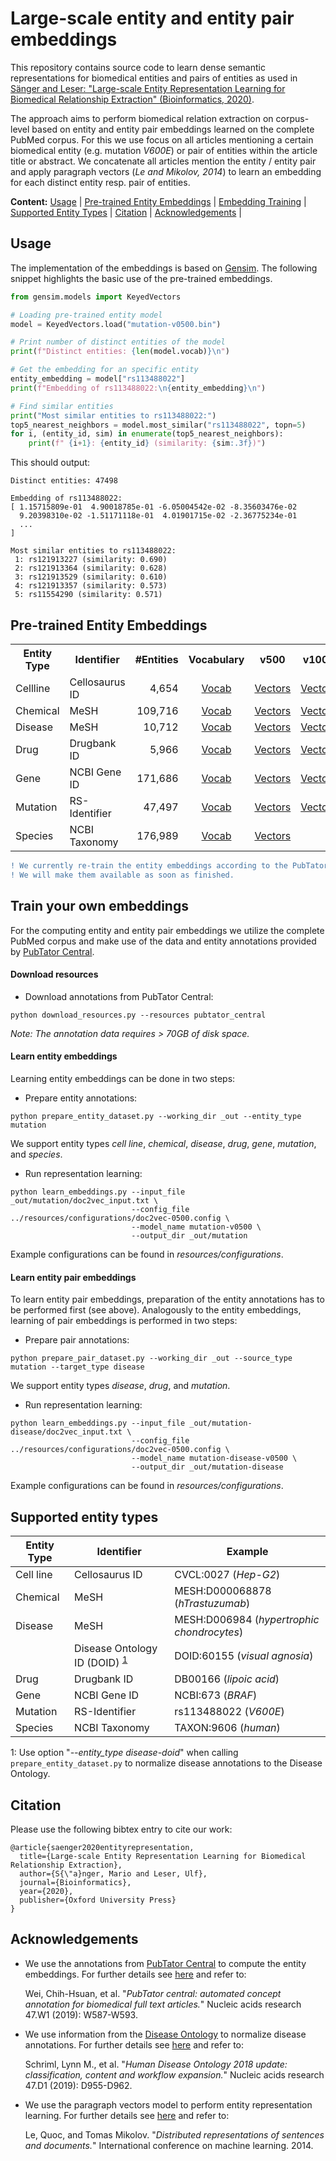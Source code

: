 # Large-scale entity and entity pair embeddings
This repository contains source code to learn dense semantic representations for biomedical 
entities and pairs of entities as used in [Sänger and Leser: "Large-scale Entity Representation 
Learning for Biomedical Relationship Extraction" (Bioinformatics, 2020)](https://doi.org/10.1093/bioinformatics/btaa674). 

The approach aims to perform biomedical relation extraction on corpus-level based on entity and 
entity pair embeddings learned on the complete PubMed corpus. For this we use focus on all articles 
mentioning a certain biomedical entity (e.g. mutation <i>V600E</i>) or pair of entities within the article 
title or abstract. We concatenate all articles mention the entity / entity pair and apply paragraph vectors
(<i>Le and Mikolov, 2014</i>) to learn an embedding for each distinct entity resp. pair of entities.

__Content:__ [Usage](#usage) | [Pre-trained Entity Embeddings](#pre-trained-entity-embeddings) | [Embedding Training](#train-your-own-embeddings) | [Supported Entity Types](#supported-entity-types) | [Citation](#citation) | [Acknowledgements](#acknowledgements) |

## Usage
The implementation of the embeddings is based on [Gensim](https://radimrehurek.com/gensim/). The following snippet highlights the basic use
of the pre-trained embeddings.   
```python
from gensim.models import KeyedVectors

# Loading pre-trained entity model
model = KeyedVectors.load("mutation-v0500.bin")

# Print number of distinct entities of the model
print(f"Distinct entities: {len(model.vocab)}\n")

# Get the embedding for an specific entity
entity_embedding = model["rs113488022"]
print(f"Embedding of rs113488022:\n{entity_embedding}\n")

# Find similar entities
print("Most similar entities to rs113488022:")
top5_nearest_neighbors = model.most_similar("rs113488022", topn=5)
for i, (entity_id, sim) in enumerate(top5_nearest_neighbors):
    print(f" {i+1}: {entity_id} (similarity: {sim:.3f})")
```
This should output:
```
Distinct entities: 47498

Embedding of rs113488022:
[ 1.15715809e-01  4.90018785e-01 -6.05004542e-02 -8.35603476e-02
  9.20398310e-02 -1.51171118e-01  4.01901715e-02 -2.36775234e-01
  ...
]

Most similar entities to rs113488022:
 1: rs121913227 (similarity: 0.690)
 2: rs121913364 (similarity: 0.628)
 3: rs121913529 (similarity: 0.610)
 4: rs121913357 (similarity: 0.573)
 5: rs11554290 (similarity: 0.571)
```

## Pre-trained Entity Embeddings
<table>
    <tr>
        <th>Entity Type</th>
        <th>Identifier</th>
        <th style="text-align: right">#Entities</th>
        <th style="text-align: center">Vocabulary</th>
        <th>v500</th>
        <th>v1000</th>
        <th>v1500</th>
        <th>v2000</th>
    </tr>
    <tr>
        <td>Cellline</td>
        <td>Cellosaurus ID</td>
        <td style="text-align: right">4,654</td>
        <td style="text-align: center"><a href="https://www2.informatik.hu-berlin.de/~saengema/bio-entity-embeddings/v1/cellline/cellline-v0500.vocab">Vocab</a></td>
        <td style="text-align: center"><a href="https://www2.informatik.hu-berlin.de/~saengema/bio-entity-embeddings/v1/cellline/cellline-v0500.bin" download target="_blank">Vectors</a></td>
        <td style="text-align: center"><a href="https://www2.informatik.hu-berlin.de/~saengema/bio-entity-embeddings/v1/cellline/cellline-v1000.bin" download target="_blank">Vectors</a></td>
        <td style="text-align: center"><a href="https://www2.informatik.hu-berlin.de/~saengema/bio-entity-embeddings/v1/cellline/cellline-v1500.bin" download target="_blank">Vectors</a></td>
        <td style="text-align: center"><a href="https://www2.informatik.hu-berlin.de/~saengema/bio-entity-embeddings/v1/cellline/cellline-v2000.bin" download target="_blank">Vectors</a></td>
    </tr>
    <tr>
        <td>Chemical</td>
        <td>MeSH</td>
        <td style="text-align: right">109,716</td>
        <td style="text-align: center"><a href="https://www2.informatik.hu-berlin.de/~saengema/bio-entity-embeddings/v1/chemical/chemical-v0500.vocab">Vocab</a></td>
        <td style="text-align: center"><a href="https://www2.informatik.hu-berlin.de/~saengema/bio-entity-embeddings/v1/chemical/chemical-v0500.bin" download target="_blank">Vectors</a></td>
        <td style="text-align: center"><a href="https://www2.informatik.hu-berlin.de/~saengema/bio-entity-embeddings/v1/chemical/chemical-v1000.bin" download target="_blank">Vectors</a></td>
        <td style="text-align: center"><a href="https://www2.informatik.hu-berlin.de/~saengema/bio-entity-embeddings/v1/chemical/chemical-v1500.bin" download target="_blank">Vectors</a></td>
        <td style="text-align: center"><a href="https://www2.informatik.hu-berlin.de/~saengema/bio-entity-embeddings/v1/chemical/chemical-v2000.bin" download target="_blank">Vectors</a></td>
    </tr>
    <tr>
        <td>Disease</td>
        <td>MeSH</td>
        <td style="text-align: right">10,712</td>
        <td style="text-align: center"><a href="https://www2.informatik.hu-berlin.de/~saengema/bio-entity-embeddings/v1/disease/disease-v0500.vocab">Vocab</a></td>
        <td style="text-align: center"><a href="https://www2.informatik.hu-berlin.de/~saengema/bio-entity-embeddings/v1/disease/disease-v0500.bin" download target="_blank">Vectors</a></td>
        <td style="text-align: center"><a href="https://www2.informatik.hu-berlin.de/~saengema/bio-entity-embeddings/v1/disease/disease-v1000.bin" download target="_blank">Vectors</a></td>
        <td style="text-align: center"></td>
        <td style="text-align: center"><a href="https://www2.informatik.hu-berlin.de/~saengema/bio-entity-embeddings/v1/disease/disease-v2000.bin" download target="_blank">Vectors</a></td>
    </tr>
    <tr>
        <td>Drug</td>
        <td>Drugbank ID</td>
        <td style="text-align: right">5,966</td>
        <td style="text-align: center"><a href="https://www2.informatik.hu-berlin.de/~saengema/bio-entity-embeddings/v1/drug/drug-v0500.vocab">Vocab</a></td>
        <td style="text-align: center"><a href="https://www2.informatik.hu-berlin.de/~saengema/bio-entity-embeddings/v1/drug/drug-v0500.bin" download target="_blank">Vectors</a></td>
        <td style="text-align: center"><a href="https://www2.informatik.hu-berlin.de/~saengema/bio-entity-embeddings/v1/drug/drug-v1000.bin" download target="_blank">Vectors</a></td>
        <td style="text-align: center"><a href="https://www2.informatik.hu-berlin.de/~saengema/bio-entity-embeddings/v1/drug/drug-v1500.bin" download target="_blank">Vectors</a></td>
        <td style="text-align: center"><a href="https://www2.informatik.hu-berlin.de/~saengema/bio-entity-embeddings/v1/drug/drug-v2000.bin" download target="_blank">Vectors</a></td>
    </tr>
    <tr>
        <td>Gene</td>
        <td>NCBI Gene ID</td>
        <td style="text-align: right">171,686</td>
        <td style="text-align: center"><a href="https://www2.informatik.hu-berlin.de/~saengema/bio-entity-embeddings/v1/gene/gene-v0500.vocab">Vocab</a></td>
        <td style="text-align: center"><a href="https://www2.informatik.hu-berlin.de/~saengema/bio-entity-embeddings/v1/gene/gene-v0500.bin" download target="_blank">Vectors</a></td>
        <td style="text-align: center"><a href="https://www2.informatik.hu-berlin.de/~saengema/bio-entity-embeddings/v1/gene/gene-v1000.bin" download target="_blank">Vectors</a></td>
        <td style="text-align: center"><a href="https://www2.informatik.hu-berlin.de/~saengema/bio-entity-embeddings/v1/gene/gene-v1500.bin" download target="_blank">Vectors</a></td>
        <td style="text-align: center"><a href="https://www2.informatik.hu-berlin.de/~saengema/bio-entity-embeddings/v1/gene/gene-v2000.bin" download target="_blank">Vectors</a></td>
    </tr>
    <tr>
        <td>Mutation</td>
        <td>RS-Identifier</td>
        <td style="text-align: right">47,497</td>
        <td style="text-align: center"><a href="https://www2.informatik.hu-berlin.de/~saengema/bio-entity-embeddings/v1/mutation/mutation-v0500.vocab">Vocab</a></td>
        <td style="text-align: center"><a href="https://www2.informatik.hu-berlin.de/~saengema/bio-entity-embeddings/v1/mutation/mutation-v0500.bin dowload">Vectors</a></td>
        <td style="text-align: center"><a href="https://www2.informatik.hu-berlin.de/~saengema/bio-entity-embeddings/v1/mutation/mutation-v1000.bin" download target="_blank">Vectors</a></td>
        <td style="text-align: center"><a href="https://www2.informatik.hu-berlin.de/~saengema/bio-entity-embeddings/v1/mutation/mutation-v1500.bin" download target="_blank">Vectors</a></td>
        <td style="text-align: center"><a href="https://www2.informatik.hu-berlin.de/~saengema/bio-entity-embeddings/v1/mutation/mutation-v2000.bin" download target="_blank">Vectors</a></td>
    </tr>
    <tr>
        <td>Species</td>
        <td>NCBI Taxonomy</td>
        <td style="text-align: right">176,989</td>
        <td style="text-align: center"><a href="https://www2.informatik.hu-berlin.de/~saengema/bio-entity-embeddings/v1/species/species-v0500.vocab">Vocab</a></td>
        <td style="text-align: center"><a href="https://www2.informatik.hu-berlin.de/~saengema/bio-entity-embeddings/v1/species/species-v0500.bin" download target="_blank" download target="_blank">Vectors</a></td>
        <td style="text-align: center"></td>
        <td style="text-align: center"></td>
        <td style="text-align: center"><a href="https://www2.informatik.hu-berlin.de/~saengema/bio-entity-embeddings/v1/species/species-v2000.bin" download target="_blank" download target="_blank">Vectors</a></td>
    </tr>
</table>

```diff
! We currently re-train the entity embeddings according to the PubTator version from July, 2020.
! We will make them available as soon as finished. 
```
 

## Train your own embeddings
For the computing entity and entity pair embeddings we utilize the complete PubMed corpus and make 
use of the data and entity annotations provided by [PubTator Central](https://www.ncbi.nlm.nih.gov/research/pubtator/).

#### Download resources
* Download annotations from PubTator Central:
~~~
python download_resources.py --resources pubtator_central
~~~
<i>Note: The annotation data requires > 70GB of disk space.</i> 

#### Learn entity embeddings
Learning entity embeddings can be done in two steps:
* Prepare entity annotations:
~~~
python prepare_entity_dataset.py --working_dir _out --entity_type mutation
~~~
We support entity types <i>cell line</i>, <i>chemical</i>, <i>disease</i>, <i>drug</i>, 
<i>gene</i>, <i>mutation</i>, and <i>species</i>.

* Run representation learning:
~~~
python learn_embeddings.py --input_file _out/mutation/doc2vec_input.txt \
                           --config_file ../resources/configurations/doc2vec-0500.config \
                           --model_name mutation-v0500 \
                           --output_dir _out/mutation  
~~~
Example configurations can be found in <i>resources/configurations</i>.

#### Learn entity pair embeddings
To learn entity pair embeddings, preparation of the entity annotations has to be performed 
first (see above). Analogously to the entity embeddings, learning of pair embeddings is 
performed in two steps:
* Prepare pair annotations:
~~~
python prepare_pair_dataset.py --working_dir _out --source_type mutation --target_type disease
~~~
We support entity types <i>disease</i>, <i>drug</i>, and <i>mutation</i>.

* Run representation learning:
~~~
python learn_embeddings.py --input_file _out/mutation-disease/doc2vec_input.txt \
                           --config_file ../resources/configurations/doc2vec-0500.config \
                           --model_name mutation-disease-v0500 \
                           --output_dir _out/mutation-disease  
~~~
Example configurations can be found in <i>resources/configurations</i>.

## Supported entity types

| Entity Type  | Identifier  | Example  |
|---|---|---|
| Cell line  | Cellosaurus ID  | CVCL:0027 (<i>Hep-G2</i>)  |
| Chemical  | MeSH  | MESH:D000068878 (<i>hTrastuzumab</i>) |
| Disease  | MeSH  | MESH:D006984 (<i>hypertrophic chondrocytes</i>) |
|          |  Disease Ontology ID (DOID) <sup id="a1">[1](#f1)</sup> | DOID:60155 (<i>visual agnosia</i>)  |
| Drug  | Drugbank ID  | DB00166 (<i>lipoic acid</i>)  |
| Gene  | NCBI Gene ID  | NCBI:673 (<i>BRAF</i>)  |
| Mutation  | RS-Identifier  | rs113488022 (<i>V600E</i>)  | 
| Species  | NCBI Taxonomy  | TAXON:9606 (<i>human</i>)  | 

<a id="f1">1</a>: Use option "<i>--entity_type disease-doid</i>" when calling `prepare_entity_dataset.py` to normalize 
disease annotations to the Disease Ontology.  

## Citation
Please use the following bibtex entry to cite our work:
```
@article{saenger2020entityrepresentation,
  title={Large-scale Entity Representation Learning for Biomedical Relationship Extraction},
  author={S{\"a}nger, Mario and Leser, Ulf},
  journal={Bioinformatics},
  year={2020},
  publisher={Oxford University Press}
}
```

## Acknowledgements
* We use the annotations from <a href="https://www.ncbi.nlm.nih.gov/research/pubtator/" target="_blank">PubTator Central</a> 
to compute the entity embeddings. For further details see [here](https://pubmed.ncbi.nlm.nih.gov/31114887/) and refer to:

  Wei, Chih-Hsuan, et al. "<i>PubTator central: automated concept annotation for biomedical full text articles.</i>" 
  Nucleic acids research 47.W1 (2019): W587-W593.
 
* We use information from the <a href="https://disease-ontology.org/">Disease Ontology</a> to normalize disease annotations. For 
further details see [here](https://pubmed.ncbi.nlm.nih.gov/30407550/) and refer to:

  Schriml, Lynn M., et al. "<i>Human Disease Ontology 2018 update: classification, content and workflow expansion.</i>" 
  Nucleic acids research 47.D1 (2019): D955-D962. 

* We use the paragraph vectors model to perform entity representation learning. 
For further details see [here](https://cs.stanford.edu/~quocle/paragraph_vector.pdf) and refer to:
  
  Le, Quoc, and Tomas Mikolov. "<i>Distributed representations of sentences and documents.</i>" 
  International conference on machine learning. 2014.
 

